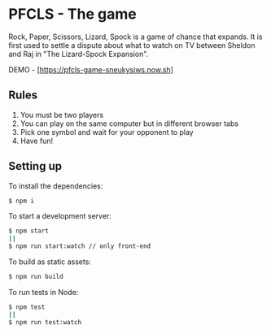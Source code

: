 # PFCLS - The game

Rock, Paper, Scissors, Lizard, Spock is a game of chance that expands. It is first used to settle a dispute about what to watch on TV between Sheldon and Raj in "The Lizard-Spock Expansion".

DEMO - [https://pfcls-game-sneukysiws.now.sh]

## Rules

1) You must be two players
2) You can play on the same computer but in different browser tabs
3) Pick one symbol and wait for your opponent to play
4) Have fun!

## Setting up

To install the dependencies:

```sh
$ npm i
```

To start a development server:

```sh
$ npm start
||
$ npm run start:watch // only front-end
```

To build as static assets:

```sh
$ npm run build
```

To run tests in Node:

```sh
$ npm test
||
$ npm run test:watch
```
